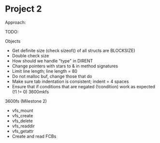 Project 2
=========

Approach:


TODO:

Objects 
  - Get definite size (check sizeof() of all structs are BLOCKSIZE)
  - Double check size
  - How should we handle "type" in DIRENT
  - Change pointers with stars to & in method signatures
  - Limit line length; line length = 80
  - Do not malloc buf, change those that do
  - Make sure tab indentation is consistent; indent = 4 spaces
  - Ensure that if conditions that are negated (!condition) work as expected (!1 != 0)
3600mkfs


3600fs (Milestone 2)
  - vfs_mount
  - vfs_create
  - vfs_delete
  - vfs_readdir
  - vfs_getattr
  - Create and read FCBs
